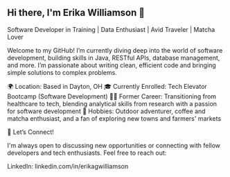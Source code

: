 ## Hi there, I'm Erika Williamson 👋

<!--
**eg842385/eg842385** is a ✨ _special_ ✨ repository because its `README.md` (this file) appears on your GitHub profile.

Here are some ideas to get you started:

- 🔭 I’m currently working on ...
- 🌱 I’m currently learning ...
- 👯 I’m looking to collaborate on ...
- 🤔 I’m looking for help with ...
- 💬 Ask me about ...
- 📫 How to reach me: ...
- 😄 Pronouns: ...
- ⚡ Fun fact: ...
-->
Software Developer in Training | Data Enthusiast | Avid Traveler | Matcha Lover

Welcome to my GitHub! I’m currently diving deep into the world of software development, building skills in Java, RESTful APIs, database management, and more. I’m passionate about writing clean, efficient code and bringing simple solutions to complex problems.


🌍 Location: Based in Dayton, OH
🎓 Currently Enrolled: Tech Elevator Bootcamp (Software Development)
👩‍💻 Former Career: Transitioning from healthcare to tech, blending analytical skills from research with a passion for software development
🍃 Hobbies: Outdoor adventurer, coffee and matcha enthusiast, and a fan of exploring new towns and farmers' markets

💬 Let’s Connect!

I'm always open to discussing new opportunities or connecting with fellow developers and tech enthusiasts. Feel free to reach out:

LinkedIn: linkedin.com/in/erikagwilliamson
